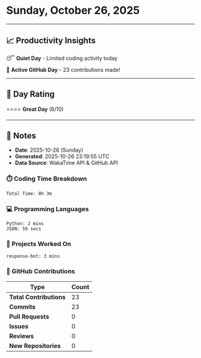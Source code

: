 # Sunday, October 26, 2025

---

## 📈 Productivity Insights

😴 **Quiet Day** - Limited coding activity today

🚀 **Active GitHub Day** - 23 contributions made!

---

## 🎯 Day Rating

⭐⭐⭐⭐ **Great Day** (6/10)

---

## 📝 Notes

- **Date**: 2025-10-26 (Sunday)
- **Generated**: 2025-10-26 23:19:55 UTC
- **Data Source**: WakaTime API & GitHub API


### ⏱️ Coding Time Breakdown

```
Total Time: 0h 3m
```

### 💻 Programming Languages

```
Python: 2 mins
JSON: 59 secs
```

### 📂 Projects Worked On

```
response-bot: 3 mins

```


### 🐙 GitHub Contributions

| Type | Count |
|------|-------|
| **Total Contributions** | 23 |
| **Commits** | 23 |
| **Pull Requests** | 0 |
| **Issues** | 0 |
| **Reviews** | 0 |
| **New Repositories** | 0 |

